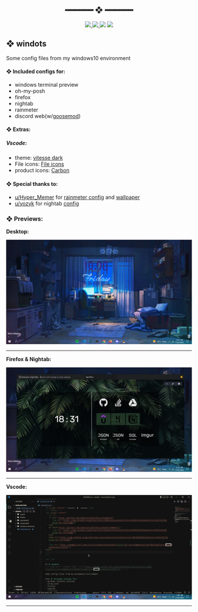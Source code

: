 <h2 align="center"> ━━━━━━  ❖  ━━━━━━ </h2>
<!-- BADGES -->
<div align="center">
   <p></p>
   <a href="https://github.com/SimplyVoid/windots/stargazers">
      <img src="https://img.shields.io/github/stars/SimplyVoid/windots?color=%23ac4142&labelColor=%23151515&style=for-the-badge">
   </a>
   <a href="https://github.com/SimplyVoid/windots/network/members/">
      <img src="https://img.shields.io/github/forks/SimplyVoid/windots?color=%236a9fb5&labelColor=%23151515&style=for-the-badge">
   </a>
   <img src="https://img.shields.io/github/repo-size/SimplyVoid/windots?color=%2390a959&labelColor=%23151515&style=for-the-badge">
   
   <img src="https://badges.strrl.dev/visits/simplyvoid/windots?style=for-the-badge&color=aa759f&logoColor=white&labelColor=151515"/>
</div>

<p/>

<h2></h2>

## ❖ windots 
<!--<img alt="" align="right" src="https://badges.pufler.dev/updated/WahidIslamLinad/startpage?style=for-the-badge&color=91e6b1&logoColor=white&labelColor=0B0F10"/> -->

Some config files from my windows10 environment

#### ❖ Included configs for:
- windows terminal preview
- oh-my-posh
- firefox 
- nightab
- rainmeter
- discord web(w/[goosemod](https://goosemod.com/))

#### ❖ Extras:
 ##### Vscode:
 - theme: [vitesse dark](https://marketplace.visualstudio.com/items?itemName=antfu.theme-vitesse)
- File icons: [File icons](https://marketplace.visualstudio.com/items?itemName=file-icons.file-icons)
- product icons: [Carbon](https://marketplace.visualstudio.com/items?itemName=antfu.icons-carbon)

#### ❖ Special thanks to:
- [u/Hyper_Memer](https://www.reddit.com/user/Hyper_Memer/) for [rainmeter config](https://www.reddit.com/r/Rainmeter/comments/vynl2a/comfort_of_the_night/) and [wallpaper](https://i.pinimg.com/originals/f5/04/a9/f504a9e5f31fbc006b4aa217c688512e.jpg)
- [u/yozyk](https://www.reddit.com/user/yozyk/) for nightab [config](https://www.reddit.com/r/nighttab/comments/sjrl8f/here_we_go_again/)

### ❖ Previews:
**Desktop:**

![img](assets/desktop.png)

---

**Firefox & Nightab:**

![img](assets/firefox.png)

---

**Vscode:**

![img](assets/vscode.png)

---

